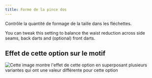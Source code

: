 ```yaml
---
title: Forme de la pince dos
---
```


Contrôle la quantité de formage de la taille dans les fléchettes.

You can tweak this setting to balance the waist reduction across side seams, back darts and (optional) front darts.

## Effet de cette option sur le motif

![Cette image montre l'effet de cette option en superposant plusieurs variantes qui ont une valeur différente pour cette option](simon_backdartshaping_sample.svg "Effet de cette option sur le motif")
